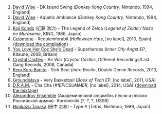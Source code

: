 1. [David Wise](http://musicbrainz.org/artist/ae29aae4-abfb-4609-8f54-417b1f4d64cc) - DK Island Swing (_Donkey Kong Country_, Nintendo, 1994, England)
1. [David Wise](http://musicbrainz.org/artist/ae29aae4-abfb-4609-8f54-417b1f4d64cc) - Aquatic Ambiance (_Donkey Kong Country_, Nintendo, 1994, England)
1. [Koji Kondo](http://musicbrainz.org/artist/c376498a-cdf6-422b-9055-3fce84424402) (近藤 浩治) - The Legend of Zelda  (_Legend of Zelda / Nazo no Murasame_, KING, 1986, Japan)
1. [Culomono](http://musicbrainz.org/artist/87f9d40f-fe39-4698-b721-0486ceb61a5e) - Requiemforabit (_Halloween Hats_, [no label], 2010, Spain) {[download the compilation](http://www.mediafire.com/download/ez6q244hjscjd49/Halloween+Hats+Comp.+2010.zip)}
1. [You Love Her Coz She's Dead](http://musicbrainz.org/artist/5b61183f-2dfd-4b08-aa7f-7b6c2b68d658) - Superheroes (_Inner City Angst EP_, Kitsuné, 2008, Britain)
1. [Crystal Castles](http://musicbrainz.org/artist/b1570544-93ab-4b2b-8398-131735394202) - Air War (_Crystal Castles_, Different Recordings/Last Gang Records, 2008, Canada)
1. [Kero Kero Bonito](http://musicbrainz.org/artist/5e284bdc-3774-41dc-b5e2-b125d0349acf) - Sick Beat (_Intro Bonito_, Double Denim Records, 2013, England)
1. [Groundislava](http://musicbrainz.org/artist/2de5c744-20e7-4a4a-a5a0-f42ac8af229f) - Very Basketball  (_Book of Tech EP_, [no label], 2011, USA)
1. [D.R.A.M.](https://musicbrainz.org/artist/6247d69d-426f-440f-97e0-74a9a0b00358) - Cha Cha (_#1EPICSUMMER_, [no label], 2014, USA) {[download the mixtape](http://www.mediafire.com/download/2dy5371o78fw9da/DRAM+-+%231EPICSUMMER.zip)}
1. [Alexandrov Ensemble](http://musicbrainz.org/artist/4f6654b3-0ae3-44bc-9bed-e9477446beab) (Академический ансамбль песни и пляски Российской армии)- Korobeiniki (_?_, ?, ?, USSR)
1. [Hirokazu Tanaka](http://musicbrainz.org/artist/62bc7b78-0b20-4055-9791-9f051006b364) (田中 宏和) - Type A (_Tetris_, Nintendo, 1989, Japan)